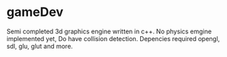 # gameDev
Semi completed 3d graphics engine written in c++. No physics emgine implemented yet, Do have collision detection. Depencies required opengl, sdl, glu, glut and more.

